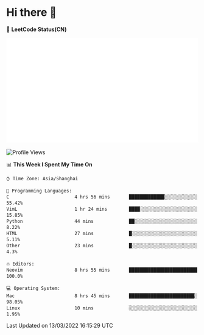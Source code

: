 # Hi there 👋

📝 **LeetCode Status(CN)**

![wsmbsbbz's LeetCode status](https://github.com/wsmbsbbz/wsmbsbbz/blob/main/status.svg)

<!--
**wsmbsbbz/wsmbsbbz** is a ✨ _special_ ✨ repository because its `README.md` (this file) appears on your GitHub profile.

Here are some ideas to get you started:

- 🔭 I’m currently working on ...
- 🌱 I’m currently learning ...
- 👯 I’m looking to collaborate on ...
- 🤔 I’m looking for help with ...
- 💬 Ask me about ...
- 📫 How to reach me: ...
- 😄 Pronouns: ...
- ⚡ Fun fact: ...
-->
<!--START_SECTION:waka-->
![Profile Views](http://img.shields.io/badge/Profile%20Views-1-blue)

📊 **This Week I Spent My Time On** 

```text
⌚︎ Time Zone: Asia/Shanghai

💬 Programming Languages: 
C                        4 hrs 56 mins       █████████████░░░░░░░░░░░░   55.42% 
VimL                     1 hr 24 mins        ████░░░░░░░░░░░░░░░░░░░░░   15.85% 
Python                   44 mins             ██░░░░░░░░░░░░░░░░░░░░░░░   8.22% 
HTML                     27 mins             █░░░░░░░░░░░░░░░░░░░░░░░░   5.11% 
Other                    23 mins             █░░░░░░░░░░░░░░░░░░░░░░░░   4.3%

🔥 Editors: 
Neovim                   8 hrs 55 mins       █████████████████████████   100.0%

💻 Operating System: 
Mac                      8 hrs 45 mins       ████████████████████████░   98.05% 
Linux                    10 mins             ░░░░░░░░░░░░░░░░░░░░░░░░░   1.95%

```


 Last Updated on 13/03/2022 16:15:29 UTC
<!--END_SECTION:waka-->
